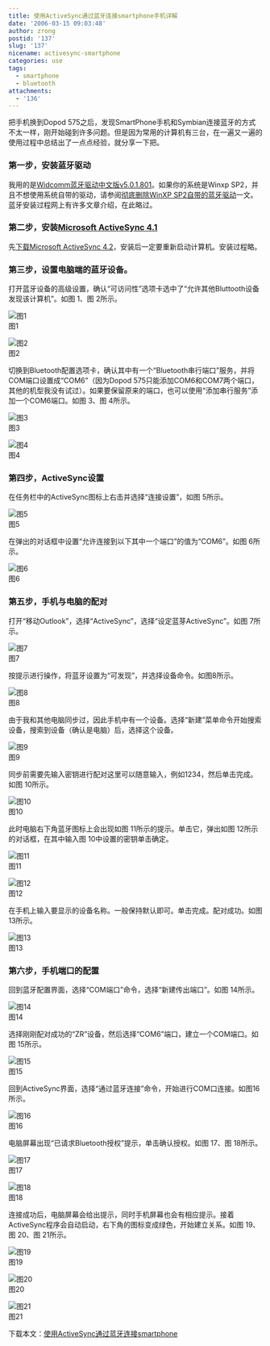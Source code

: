 ```yaml
---
title: 使用ActiveSync通过蓝牙连接smartphone手机详解
date: '2006-03-15 09:03:48'
author: zrong
postid: '137'
slug: '137'
nicename: activesync-smartphone
categories: use
tags:
  - smartphone
  - bluetooth
attachments:
  - '136'
---
```


把手机换到Dopod
575之后，发现SmartPhone手机和Symbian连接蓝牙的方式不太一样，刚开始碰到许多问题。但是因为常用的计算机有三台，在一遍又一遍的使用过程中总结出了一点点经验，就分享一下把。

### 第一步，安装蓝牙驱动

我用的是[Widcomm蓝牙驱动中文版v5.0.1.801](http://www.sisdown.com/Soft/PC/200510/3089.html)。如果你的系统是Winxp
SP2，并且不想使用系统自带的驱动，请参阅[彻底删除WinXP
SP2自带的蓝牙驱动](https://blog.zengrong.net/post/83.html)一文。蓝牙安装过程网上有许多文章介绍，在此略过。

### 第二步，安装[Microsoft ActiveSync 4.1](http://www.microsoft.com/downloads/details.aspx?FamilyID=67dfcc42-34db-44c4-9054-de8e25cad7f8&DisplayLang=zh-cn)

先[下载Microsoft ActiveSync
4.2](http://www.microsoft.com/downloads/details.aspx?FamilyId=1C722C4C-259A-4F12-A5DE-720C72DA30D4&displaylang=zh-cn)，安装后一定要重新启动计算机。安装过程略。

### 第三步，设置电脑端的蓝牙设备。

打开蓝牙设备的高级设置，确认“可访问性”选项卡选中了“允许其他Bluttooth设备发现该计算机”。如图
1、图 2所示。<!--more-->

![图1](/uploads/2006/03/smart01.png)  
图1

![图2](/uploads/2006/03/smart02.png)  
图2

切换到Bluetooth配置选项卡，确认其中有一个“Bluetooth串行端口”服务，并将COM端口设置成“COM6”（因为Dopod
575只能添加COM6和COM7两个端口，其他的机型我没有试过）。如果要保留原来的端口，也可以使用“添加串行服务”添加一个COM6端口。如图
3、图 4所示。

![图3](/uploads/2006/03/smart03.png)  
图3

![图4](/uploads/2006/03/smart04.png)  
图4

### 第四步，ActiveSync设置

在任务栏中的ActiveSync图标上右击并选择“连接设置”，如图 5所示。

![图5](/uploads/2006/03/smart05.png)  
图5

在弹出的对话框中设置“允许连接到以下其中一个端口”的值为“COM6”。如图
6所示。

![图6](/uploads/2006/03/smart06.png)  
图6

### 第五步，手机与电脑的配对

打开“移动Outlook”，选择“ActiveSync”，选择“设定蓝芽ActiveSync”。如图
7所示。

![图7](/uploads/2006/03/smart07.png)  
图7

按提示进行操作，将蓝牙设置为“可发现”，并选择设备命令。如图8所示。

![图8](/uploads/2006/03/smart08.png)  
图8

由于我和其他电脑同步过，因此手机中有一个设备。选择“新建”菜单命令开始搜索设备，搜索到设备（确认是电脑）后，选择这个设备。

![图9](/uploads/2006/03/smart09.png)  
图9

同步前需要先输入密钥进行配对这里可以随意输入，例如1234，然后单击完成。如图
10所示。

![图10](/uploads/2006/03/smart10.png)  
图10

此时电脑右下角蓝牙图标上会出现如图 11所示的提示。单击它，弹出如图
12所示的对话框，在其中输入图 10中设置的密钥单击确定。

![图11](/uploads/2006/03/smart11.png)  
图11

![图12](/uploads/2006/03/smart12.png)  
图12

在手机上输入要显示的设备名称。一般保持默认即可。单击完成。配对成功。如图
13所示。

![图13](/uploads/2006/03/smart13.png)  
图13

### 第六步，手机端口的配置

回到蓝牙配置界面，选择“COM端口”命令，选择“新建传出端口”。如图 14所示。

![图14](/uploads/2006/03/smart14.png)  
图14

选择刚刚配对成功的“ZR”设备，然后选择“COM6”端口，建立一个COM端口。如图
15所示。

![图15](/uploads/2006/03/smart15.png)  
图15

回到ActiveSync界面，选择“通过蓝牙连接”命令，开始进行COM口连接。如图16所示。

![图16](/uploads/2006/03/smart16.png)  
图16

电脑屏幕出现“已请求Bluetooth授权”提示，单击确认授权。如图 17、图
18所示。

![图17](/uploads/2006/03/smart17.png)  
图17

![图18](/uploads/2006/03/smart18.png)  
图18

连接成功后，电脑屏幕会给出提示，同时手机屏幕也会有相应提示。接着ActiveSync程序会自动启动，右下角的图标变成绿色，开始建立关系。如图
19、图 20、图 21所示。

![图19](/uploads/2006/03/smart19.png)  
图19

![图20](/uploads/2006/03/smart20.png)  
图20

![图21](/uploads/2006/03/smart21.png)  
图21

下载本文：[使用ActiveSync通过蓝牙连接smartphone](/uploads/2006/03/activesync_smartphone.swf)

